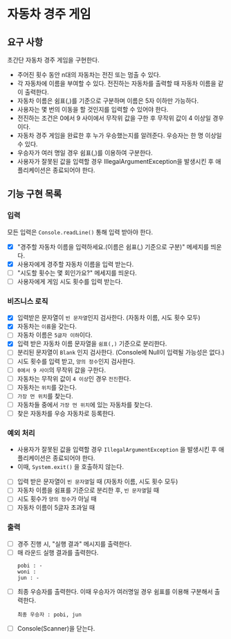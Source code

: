 # 자동차 경주 게임

## 요구 사항
초간단 자동차 경주 게임을 구현한다.

* 주어진 횟수 동안 n대의 자동차는 전진 또는 멈출 수 있다.
* 각 자동차에 이름을 부여할 수 있다. 전진하는 자동차를 출력할 때 자동차 이름을 같이 출력한다.
* 자동차 이름은 쉼표(,)를 기준으로 구분하며 이름은 5자 이하만 가능하다.
* 사용자는 몇 번의 이동을 할 것인지를 입력할 수 있어야 한다.
* 전진하는 조건은 0에서 9 사이에서 무작위 값을 구한 후 무작위 값이 4 이상일 경우이다.
* 자동차 경주 게임을 완료한 후 누가 우승했는지를 알려준다. 우승자는 한 명 이상일 수 있다.
* 우승자가 여러 명일 경우 쉼표(,)를 이용하여 구분한다.
* 사용자가 잘못된 값을 입력할 경우 IllegalArgumentException을 발생시킨 후 애플리케이션은 종료되어야 한다.

## 기능 구현 목록

### 입력
모든 입력은 `Console.readLine()` 통해 입력 받아야 한다.

- [x] "경주할 자동차 이름을 입력하세요.(이름은 쉼표(,) 기준으로 구분)" 메세지를 띄운다.
- [x] 사용자에게 경주할 자동차 이름을 입력 받는다.
- [ ] "시도할 횟수는 몇 회인가요?" 메세지를 띄운다.
- [ ] 사용자에게 게임 시도 횟수를 입력 받는다.

### 비즈니스 로직
- [x] 입력받은 문자열이 `빈 문자열`인지 검사한다. (자동차 이름, 시도 횟수 모두)
- [x] 자동차는 `이름`을 갖는다.
- [ ] 자동차 이름은 `5글자 이하`이다.
- [x] 입력 받은 자동차 이름 문자열을 `쉼표(,)` 기준으로 분리한다.
- [ ] 분리된 문자열이 `Blank` 인지 검사한다. (Console에 Null이 입력될 가능성은 없다.)
- [ ] 시도 횟수를 입력 받고, `양의 정수`인지 검사한다. 
- [ ] `0에서 9 사이`의 무작위 값을 구한다.
- [ ] 자동차는 무작위 값이 `4 이상`인 경우 `전진`한다.
- [ ] 자동차는 `위치`를 갖는다.
- [ ] `가장 먼 위치`를 찾는다.
- [ ] 자동차들 중에서 `가장 먼 위치`에 있는 자동차를 찾는다.
- [ ] 찾은 자동차를 우승 자동차로 등록한다.

### 예외 처리
* 사용자가 잘못된 값을 입력할 경우 `IllegalArgumentException` 을 발생시킨 후 애플리케이션은 종료되어야 한다.
* 이때, `System.exit()` 을 호출하지 않는다.

- [ ] 입력 받은 문자열이 `빈 문자열`일 때 (자동차 이름, 시도 횟수 모두)
- [ ] 자동차 이름을 쉼표를 기준으로 분리한 후, `빈 문자열`일 때
- [ ] 시도 횟수가 `양의 정수`가 아닐 때
- [ ] 자동차 이름이 5글자 초과일 때

### 출력
- [ ] 경주 진행 시, "실행 결과" 메시지를 출력한다.
- [ ] 매 라운드 실행 결과를 출력한다. 
  ```text
  pobi : -
  woni :
  jun : -  
  ```
- [ ] 최종 우승자를 출력한다. 이때 우승자가 여러명일 경우 쉼표를 이용해 구분해서 출력한다.
  ```text
  최종 우승자 : pobi, jun
  ```
- [ ] Console(Scanner)을 닫는다.
